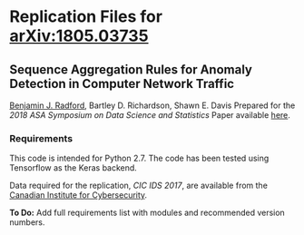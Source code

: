 # Replication Files for [arXiv:1805.03735](https://arxiv.org/abs/1805.03735)

## Sequence Aggregation Rules for Anomaly Detection in Computer Network Traffic

[Benjamin J. Radford](https://benradford.github.io), Bartley D. Richardson, Shawn E. Davis 
Prepared for the _2018 ASA Symposium on Data Science and Statistics_ 
Paper available [here](https://arxiv.org/abs/1805.03735).

### Requirements

This code is intended for Python 2.7. The code has been tested using Tensorflow as the Keras backend.

Data required for the replication, _CIC IDS 2017_, are available from the [Canadian Institute for Cybersecurity](https://www.unb.ca/cic/datasets/ids-2017.html).

__To Do:__ Add full requirements list with modules and recommended version numbers.
